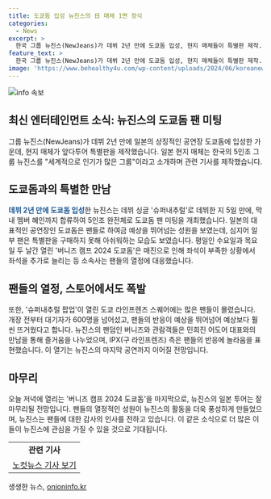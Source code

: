 ```yaml
---
title: 도쿄돔 입성 뉴진스의 日 매체 1면 장식
categories:
  - News
excerpt: >
  한국 그룹 뉴진스(NewJeans)가 데뷔 2년 만에 도쿄돔 입성, 현지 매체들이 특별판 제작. 싱글 슈퍼내추럴 데뷔 후 5일 만에 막내 멤버 합류 및 도쿄돔 팬 미팅 개최. 팬들의 반응 뜨거워 팝업 스토어에도 많은 관람객 몰려옴. 5일간 열리는 버니즈 캠프 2024 도쿄돔은 대기자만 600명 넘는 등 큰 인기.
feature_text: >
  한국 그룹 뉴진스(NewJeans)가 데뷔 2년 만에 도쿄돔 입성, 현지 매체들이 특별판 제작. 싱글 슈퍼내추럴 데뷔 후 5일 만에 막내 멤버 합류 및 도쿄돔 팬 미팅 개최. 팬들의 반응 뜨거워 팝업 스토어에도 많은 관람객 몰려옴. 5일간 열리는 버니즈 캠프 2024 도쿄돔은 대기자만 600명 넘는 등 큰 인기.
image: 'https://www.behealthy4u.com/wp-content/uploads/2024/06/koreanews.jpg'
---
```


<p><img src="https://www.behealthy4u.com/wp-content/uploads/2024/06/koreanews.jpg" alt="info 속보" /></p>

<h2 data-ke-size="size26">최신 엔터테인먼트 소식: 뉴진스의 도쿄돔 팬 미팅</h2>

<p data-ke-size="size16">그룹 뉴진스(NewJeans)가 데뷔 2년 만에 일본의 상징적인 공연장 도쿄돔에 입성한 가운데, 현지 매체가 앞다투어 특별판을 제작했습니다. 일본 현지 매체는 한국의 5인조 그룹 뉴진스를 "세계적으로 인기가 많은 그룹"이라고 소개하며 관련 기사를 제작했습니다.</p>

<h2 data-ke-size="size24">도쿄돔과의 특별한 만남</h2>

<p data-ke-size="size16"><b><span style="color: #1a5490;">데뷔 2년 만에 도쿄돔 입성</span></b>한 뉴진스는 데뷔 싱글 '슈퍼내추럴'로 데뷔한 지 5일 만에, 막내 멤버 혜인까지 합류하여 5인조 완전체로 도쿄돔 팬 미팅을 개최했습니다. 일본의 대표적인 공연장인 도쿄돔은 팬들로 하여금 예상을 뛰어넘는 성원을 보였는데, 심지어 일부 팬은 특별판을 구매하지 못해 아쉬워하는 모습도 보였습니다. 평일인 수요일과 목요일 두 날간 열린 '버니즈 캠프 2024 도쿄돔'은 매진으로 인해 좌석이 부족한 상황에서 좌석을 추가로 늘리는 등 소속사는 팬들의 열정에 대응했습니다.</p>

<h2 data-ke-size="size24">팬들의 열정, 스토어에서도 폭발</h2>

<p data-ke-size="size16">또한, '슈퍼내추럴 팝업'이 열린 도쿄 라인프렌즈 스퀘어에는 많은 팬들이 몰렸습니다. 개장 전부터 대기자가 600명을 넘어섰고, 팬들의 반응이 예상을 뛰어넘어 예상보다 훨씬 뜨거웠다고 합니다. 뉴진스의 팬덤인 버니즈와 관람객들은 민희진 어도어 대표와의 만남을 통해 즐거움을 나누었으며, IPX(구 라인프렌즈) 측은 팬들의 반응에 놀라움을 표현했습니다. 이 열기는 뉴진스의 마지막 공연까지 이어질 전망입니다.</p>

<h2 data-ke-size="size24">마무리</h2>

<p data-ke-size="size16">오늘 저녁에 열리는 '버니즈 캠프 2024 도쿄돔'을 마지막으로, 뉴진스의 일본 투어는 잘 마무리될 전망입니다. 팬들의 열정적인 성원이 뉴진스의 활동을 더욱 풍성하게 만들었으며, 뉴진스는 팬들에 대한 감사의 인사를 전하고 있습니다. 이 같은 소식으로 더 많은 이들이 뉴진스에 관심을 가질 수 있을 것으로 기대됩니다.</p>

<table>
  <tr>
    <td style="text-align: center; height: 17px;"><b>관련 기사</b></td>
  </tr>
  <tr>
    <td style="text-align: center; height: 17px;"><a href="https://url.kr/b71afn">노컷뉴스 기사 보기</a></td>
  </tr>
</table>
생생한 뉴스, <a href="https://onioninfo.kr" rel="dofollow">onioninfo.kr</a>


